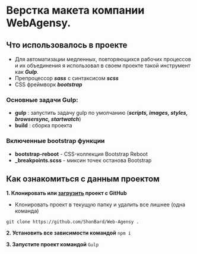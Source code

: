 # Верстка макета компании WebAgensy.

## Что использовалось в проекте
* Для автоматизации медленных, повторяющихся рабочих процессов и их объединения я использовал в своем проекте такой инструмент как ***Gulp***.
* Препроцессор ***sass*** с синтаксисом ***scss***
* CSS фреймворк ***bootstrap***
### Основные задачи Gulp:
* **gulp** : запустить задачу gulp по умолчанию (***scripts, images, styles, browsersync, startwatch***)
* **build** : сборка проекта
### Включенные bootstrap функции
 * **bootstrap-reboot** - CSS-коллекция Bootstrap Reboot
 * **_breakpoints.scss** - миксин точек останова Bootstrap

## Как ознакомиться с данным проектом 
**1. Клонировать или [загрузить](https://github.com/ShonBard/Web-Agensy/archive/refs/heads/master.zip) проект с GitHub**

* Клонировать проект в текущую папку и удалить все лишнее (одна команда)
```
git clone https://github.com/ShonBard/Web-Agensy .
```
**2. Установить все зависимости  командой** `npm i`

**3. Запустите проект командой** `Gulp`
